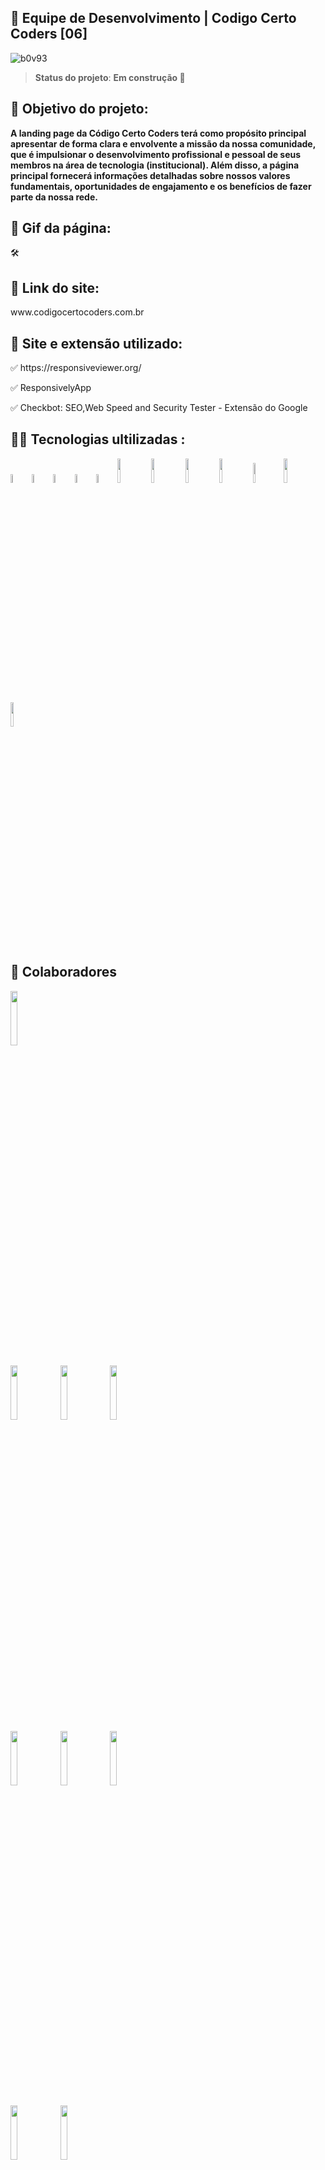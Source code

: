 
<h2> 🚀 Equipe de Desenvolvimento | Codigo Certo Coders [06]</h2> 

![b0v93](https://github.com/codigocerto/equipe06/assets/106245486/302a4c81-1343-47e4-8ddf-b11c502f51ba)


> ****Status do projeto****: **Em construção 🚧** 
<h2> 🎯 Objetivo do projeto:</h2>

**A landing page da Código Certo Coders terá como propósito principal apresentar de forma
clara e envolvente a missão da nossa comunidade, que é impulsionar o desenvolvimento
profissional e pessoal de seus membros na área de tecnologia (institucional). Além
disso, a página principal fornecerá informações detalhadas sobre nossos valores
fundamentais, oportunidades de engajamento e os benefícios de fazer parte da nossa rede.**

<h2>🎥 Gif da página: </h2>
🛠️
<h2>🔗 Link do site: </h2>
www.codigocertocoders.com.br

<h2>🧰 Site e extensão utilizado:</h2>

<p>✅ https://responsiveviewer.org/ </p>
<p>✅ ResponsivelyApp </p>
<p>✅ Checkbot: SEO,Web Speed and Security Tester - Extensão do Google </p>


<h2>👨‍💻 Tecnologias ultilizadas :</h2>
<div>
<img src="https://cdn.jsdelivr.net/gh/devicons/devicon/icons/html5/html5-original-wordmark.svg" width="6%" />
<img src="https://cdn.jsdelivr.net/gh/devicons/devicon/icons/css3/css3-original-wordmark.svg" width="6%" />
<img src="https://cdn.jsdelivr.net/gh/devicons/devicon/icons/github/github-original-wordmark.svg" width="6%"/>          
<img src="https://cdn.jsdelivr.net/gh/devicons/devicon/icons/javascript/javascript-original.svg" width="6%"/>
<img src="https://cdn.jsdelivr.net/gh/devicons/devicon/icons/canva/canva-original.svg" width="6%"/>
<img src="https://cdn.jsdelivr.net/gh/devicons/devicon@latest/icons/trello/trello-original-wordmark.svg" width="10%" />
<img src="https://cdn.jsdelivr.net/gh/devicons/devicon@latest/icons/nodejs/nodejs-original-wordmark.svg" width="10%"/>
<img src="https://cdn.jsdelivr.net/gh/devicons/devicon@latest/icons/express/express-original-wordmark.svg" width="10%"/>          
<img src="https://cdn.jsdelivr.net/gh/devicons/devicon@latest/icons/mysql/mysql-original-wordmark.svg" width="10%"/>      
<img src="https://cdn.jsdelivr.net/gh/devicons/devicon@latest/icons/figma/figma-original.svg" width="9%"/>
<img src="https://cdn.jsdelivr.net/gh/devicons/devicon@latest/icons/vscode/vscode-original-wordmark.svg" width="10%" />
<img src="https://cdn.jsdelivr.net/gh/devicons/devicon@latest/icons/google/google-original-wordmark.svg" width="10%"/>
          
          
          
</div>

<h2>📮 Colaboradores </h2>

[<img src="https://github.com/codigocerto/equipe06/assets/106245486/e22b1c15-b795-4e0e-ab10-ae97c50c2880" width=15% />](https://www.linkedin.com/in/robsonamendonca)

[<img src="https://github.com/Fabiorocharb/equipe06/assets/106245486/0320248c-baec-4ba9-b9cf-7dcf81d3c18b" width=15% />](https://www.linkedin.com/in/fabiorocharb)
[<img src="https://github.com/codigocerto/equipe06/assets/106245486/0c114aec-bb51-40ba-8365-86d42795ed43" width=15% />](https://www.linkedin.com/in/raphael-mazzieri)
[<img src="https://github.com/codigocerto/equipe06/assets/106245486/e76e260d-0bb3-4669-bc49-f11c2b16dbe9" width=15% />](https://www.linkedin.com/in/wilma-souza) <br>
[<img src="https://github.com/codigocerto/equipe06/assets/106245486/9080127b-8969-40d1-baba-f96b1caf9b7d" width=15%/>](https://www.linkedin.com/in/erisson-cavalcanti)
[<img src="https://github.com/Fabiorocharb/equipe06/assets/106245486/5ec883a5-b314-4704-9b1f-15ee9e9bccfe" width=15%/>](https://www.linkedin.com/in/paposseco)
[<img src="https://github.com/codigocerto/equipe06/assets/106245486/d987debf-1f12-4d5e-99ca-c2a7cba70c7b" width=15%/>](https://www.linkedin.com/in/felipemelog)


[<img src="https://github.com/codigocerto/equipe06/assets/106245486/a371eff3-fce8-4772-9906-2ade45ca7af8" width=15%/>](https://www.linkedin.com/in/dicksonfreitas)
[<img src="https://github.com/codigocerto/equipe06/assets/106245486/e92bb026-620c-4ca5-badd-43076155bcb8" width=15%/>](https://br.linkedin.com/in/pedrohaugusto)
